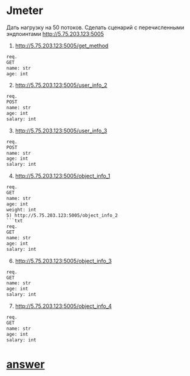 # Jmeter  

Дать нагрузку на 50 потоков.
Сделать сценарий с перечисленными эндпоинтами http://5.75.203.123:5005

1) http://5.75.203.123:5005/get_method
```txt
req.
GET
name: str
age: int
``` 

2) http://5.75.203.123:5005/user_info_2
```txt
req.
POST
name: str
age: int
salary: int
```
3) http://5.75.203.123:5005/user_info_3
```txt
req.
POST
name: str
age: int
salary: int
```
4) http://5.75.203.123:5005/object_info_1
```txt
req.
GET
name: str
age: int
weight: int
5) http://5.75.203.123:5005/object_info_2
```txt
req.
GET
name: str
age: int
salary: int
```
6) http://5.75.203.123:5005/object_info_3
```txt
req.
GET
name: str
age: int
salary: int
```
7) http://5.75.203.123:5005/object_info_4
```txt
req.
GET
name: str
age: int
salary: int
```
# [answer](https://github.com/angelina-yp/Jmeter/blob/main/Test%20Plan.jmx)
